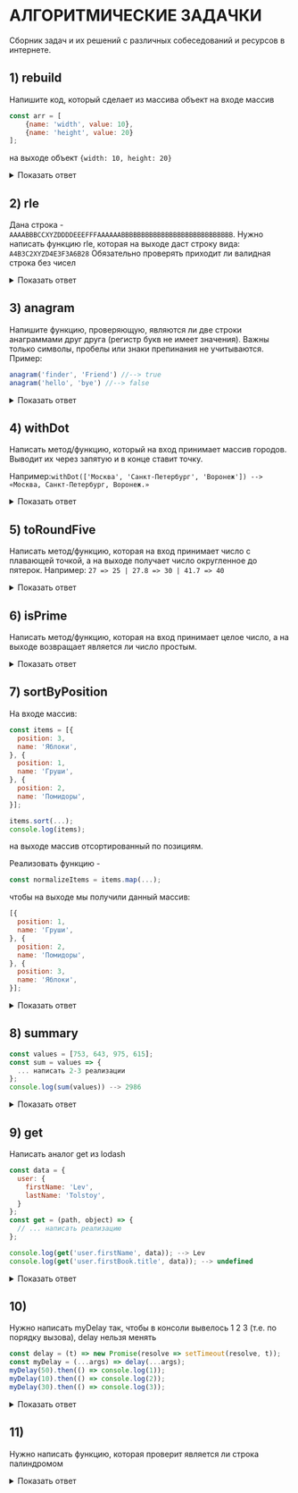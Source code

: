 # АЛГОРИТМИЧЕСКИЕ ЗАДАЧКИ

Сборник задач и их решений с различных собеседований и  ресурсов в интернете.

## 1) rebuild

Напишите код, который сделает из массива объект 
на входе массив

```javascript
const arr = [
	{name: 'width', value: 10}, 
	{name: 'height', value: 20}
];
```

на выходе объект `{width: 10, height: 20}`

<details>
  <summary>Показать ответ</summary>
  
```javascript
  const res = arr.reduce((acc, item) =>{
    acc[item.name] = item.value;
    return acc;
  }, {})
```
  
</details>

## 2) rle

Дана строка - `AAAABBBCCXYZDDDDEEEFFFAAAAAABBBBBBBBBBBBBBBBBBBBBBBBBBBB`.
Нужно написать функцию rle, которая на выходе даст строку вида:
`A4B3C2XYZD4E3F3A6B28`
Обязательно проверять приходит ли валидная строка без чисел

<details>
  <summary>Показать ответ</summary>
  
```javascript
function rle(str) {
	if (/\d/.test(str)) {
		throw "Include numbers";
	}
	let res = "";
	let lastChar = "";
	let counter = 1;

	[...str].forEach(char => {
		if (char !== lastChar) {
	    	if (counter > 1) {
	        	res += counter;
	        }
	        res += char;
	        lastChar = char;
	        counter = 1;
	    } 
	    else {
			counter += 1;
	    }
	});
	if (counter > 1) {
		res += counter;
	}
	return res;
}

console.log(rle('AAAABBBCCXYZDDDDEEEFFFAAAAAABBBBBBBBBBBBBBBBBBBBBBBBBBBB'));
console.log(rle('AAAABBBCCXYZ2'));
```
  
</details>

## 3) anagram

Напишите функцию, проверяющую, являются ли две строки анаграммами друг друга (регистр букв не имеет значения).
Важны только символы, пробелы или знаки препинания не учитываются. Пример:
```javascript
anagram('finder', 'Friend') //--> true
anagram('hello', 'bye') //--> false
```

<details>
 <br>
    <summary>Показать ответ</summary>

Личное решение с использованием нестандартного алгоритма
```javascript
function anagram(str1, str2){
    if(str1.length !== str2.length) return false;
    return [...str1.toLowerCase()].filter( i => ![...str2.toLowerCase()].includes(i))
	       .length === 0 ? true : false;
}
```

Решение в одну строку с использованием рекурсии
```javascript
const isAnagram = (s1, s2) => [...s1].map(char => char.toLowerCase()).sort().toString() === [...s2].map(char => char.toLowerCase()).sort().toString()
```

По заверению одного человека - самое эффективное решение
```javascript
function isAnagram(word1, word2) {
 if (word1.length !== word2.length) return false;
 
 const chars = new Map();
 
 for (let letter of word1) {
    letter = letter.toLowerCase();
    if (!chars.has(letter)) chars.set(letter, 0);
    chars.set(letter, chars.get(letter) + 1);
 }
 
 for (let letter of word2) {
    letter = letter.toLowerCase();
    if (!chars.has(letter) || chars.get(letter) === 0) return false;
    chars.set(letter, chars.get(letter) - 1);
 }
 
 return true;
}
 ```
</details>

## 4) withDot

Написать метод/функцию, который на вход принимает массив городов. 
Выводит их через запятую и в конце ставит точку.

Например:`withDot(['Москва', 'Санкт-Петербург', 'Воронеж']) --> «Москва, Санкт-Петербург, Воронеж.»`

<details>
  <summary>Показать ответ</summary>
  
```javascript
const arr = ['Москва', 'Симферополь', 'Лондон'];

function withDot(arr){ 
    return arr.toString() + '.'; 
} 

console.log(withDot(arr)) 
```

</details>

## 5) toRoundFive

Написать метод/функцию, которая на вход принимает число с плавающей точкой, а на выходе получает число
округленное до пятерок. Например: `27 => 25 | 27.8 => 30 | 41.7 => 40`

<details>
  <br>
    <summary>Показать ответ</summary>
  
Решение работает корректно с любым значением, ввод `NaN`, `Infinity`, `BigInt` - выбросит исключение `Not a valid number`
```javascript
function roundFive(num){ 
    if ( !Number.isFinite(num)){ 
        throw new Error("Not a valid number"); 
    } 
    return (num / 5).toFixed() * 5; 
}
```

</details>

## 6) isPrime
Написать метод/функцию, которая на вход принимает целое число, а на выходе возвращает
является ли число простым.

<details>
  <br>
    <summary>Показать ответ</summary>

Похожая задача, где обработаны все исключения
```javascript
function isPrime(num){ 
    if ( !Number.isFinite(num) || 
	num < 1 
    ){ 
	throw new Error("Not a valid number"); 
    } 
    if (num === 1) return true;
	
    for(let i = 2;i < Math.sqrt(num)+1; i++){ 
	if ((num % i) == 0) return false; 
    return true; 
    } 
} 
```

</details>

## 7) sortByPosition
На входе массив:
```javascript
const items = [{
  position: 3,
  name: 'Яблоки',
}, {
  position: 1,
  name: 'Груши',
}, {
  position: 2,
  name: 'Помидоры',
}];

items.sort(...);
console.log(items);
```           
на выходе массив отсортированный по позициям.
<br>

Реализовать функцию -
```javascript
const normalizeItems = items.map(...);
```  
чтобы на выходе мы получили данный массив:
```javascript
[{
  position: 1,
  name: 'Груши',
}, {
  position: 2,
  name: 'Помидоры',
}, {
  position: 3,
  name: 'Яблоки', 
}];
```  

<details>
  <br>
    <summary>Показать ответ</summary>
  
Простая сортировка по позиции
```javascript
items.sort((prev, next) => prev.position - next.position);
```

Сортировка с изменением позиции
```javascript
const normalizeItems = items.map((item, i) => item.position = i+1);
//замечаем ошибку, переписываем теперь нормально
const normalizeItems = items.map((item, i) => ({ ...item, position: i + 1 }))
```

</details>

## 8) summary
```javascript
const values = [753, 643, 975, 615];
const sum = values => {
  ... написать 2-3 реализации
};
console.log(sum(values)) --> 2986
```

<details>
  <summary>Показать ответ</summary>
  
```javascript
const sum = values => values.reduce((output, curVal) => output + curVal);
//Логично, что можно и так:
const sum2 = values => values.reduceRight((output, curVal) => output + curVal);
//Функциональный вариант
const sum3 = ([head, ...tail]) => head ? head + sum(tail) : 0;
```

</details>

## 9) get
Написать аналог get из lodash
```javascript
const data = {
  user: {
    firstName: 'Lev',
    lastName: 'Tolstoy',
  }
};
const get = (path, object) => {
  // ... написать реализацию
};

console.log(get('user.firstName', data)); --> Lev
console.log(get('user.firstBook.title', data)); --> undefined
```

<details>
  <summary>Показать ответ</summary>
  
```javascript
const get = (path, obj) => path.split('.').reduce((o, k) => o && o[k], obj);
```

</details>

## 10)
Нужно написать myDelay так, чтобы в консоли вывелось 1 2 3 (т.е. по порядку вызова), delay нельзя менять

```javascript
const delay = (t) => new Promise(resolve => setTimeout(resolve, t));
const myDelay = (...args) => delay(...args);
myDelay(50).then(() => console.log(1));
myDelay(10).then(() => console.log(2));
myDelay(30).then(() => console.log(3));
```

<details>
  <summary>Показать ответ</summary>
  
```javascript
const myDelay = async () => await delay();

//Вспоминаем правило eslint @no-return-await и пишем правильно
//https://eslint.org/docs/rules/no-return-await

const myDelay = async () => delay();

//Либо через промисы
let q = Promise.resolve();
const myDelay = (...args) => q = q.then(() => delay(...args));
```

</details>

## 11)
Нужно написать функцию, которая проверит является ли строка палиндромом

<details>
  <summary>Показать ответ</summary>
  
```javascript
function isPalindrom(
  input,
  string = input.toLowerCase(),
  comparator = string.split('').reverse().join(''),
  ){
  
  if(string.includes(' ')){
  	return string.split(' ').join('') === comparator.replace(/\s+/g, '')
  }
  
  else{
  	if(string[0] !== comparator[0]) return false
    	if(string !== comparator) return false
  }
  
  return true
}

isPalindrom('А роза упала на лапу Азора') //true
isPalindrom('a') //true
isPalindrom('ab') //false
isPalindrom('aa') //true
isPalindrom('aab') //false
isPalindrom('aba') //true
isPalindrom('aaa') //true
isPalindrom('neilarmstronggnortsmralien') //true
isPalindrom('neilarmstrongxgnortsmralien') //true
isPalindrom('neilarmstrongxsortsmralien') //false
```

</details>
